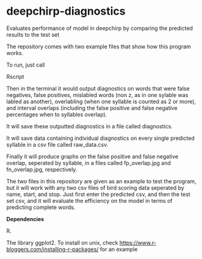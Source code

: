 # deepchirp-diagnostics
Evaluates performance of model in deepchirp by comparing the predicted results to the test set

The repository comes with two example files that show how this program works. 

To run, just call

Rscript <yhat file> <edit file> 

Then in the terminal it would output diagnostics on words that were false negatives, false positives, mislabled words (non z, as in one sylable was labled as another), overlabling (when one syllable is counted as 2 or more), and interval overlaps (including the false positive and false negative percentages when to syllables overlap).

It will save these outputted diagnostics in a file called diagnostics. 

It will save data containing individual diagnostics on every single predicted syllable in a csv file called raw_data.csv.

Finally it will produce graphs on the false positive and false negative overlap, seperated by syllable, in a files called fp_overlap.jpg
and fn_overlap.jpg, respectively. 

The two files in this repository are given as an example to test the program, but it will work with any two csv files of bird scoring data seperated by name, start, and stop. Just first enter the predicted csv, and then the test set csv, and it will evaluate the efficiency on the model in terms of predicting complete words.



**Dependencies**

R.     

The library ggplot2. To install on unix, check https://www.r-bloggers.com/installing-r-packages/ for an example
